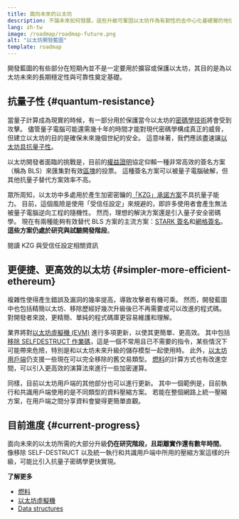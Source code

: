 ```yaml
---
title: 面向未來的以太坊
description: 不論未來如何發展，這些升級可鞏固以太坊作為有韌性的去中心化基礎層的地位。
lang: zh-tw
image: /roadmap/roadmap-future.png
alt: "以太坊開發藍圖"
template: roadmap
---
```


開發藍圖的有些部分在短期內並不是一定要用於擴容或保護以太坊，其目的是為以太坊未來的長期穩定性與可靠性奠定基礎。

## 抗量子性 {#quantum-resistance}

當量子計算成為現實的時候，有一部分用於保護當今以太坊的[密碼學技術](/glossary/#cryptography)將會受到攻擊。 儘管量子電腦可能還需幾十年的時間才能對現代密碼學構成真正的威脅，但建立以太坊的目的是確保未來幾個世紀的安全。 這意味著，我們應該盡速讓[以太坊具抗量子性](https://consensys.net/blog/developers/how-will-quantum-supremacy-affect-blockchain/)。

以太坊開發者面臨的挑戰是，目前的[權益證明](/glossary/#pos)協定仰賴一種非常高效的簽名方案（稱為 BLS）來匯集對有效[區塊](/glossary/#block)的投票。 這種簽名方案可以被量子電腦破解，但其他抗量子替代方案效率不高。

眾所周知，以太坊中多處用於產生加密密鑰的[「KZG」承諾方案](/roadmap/danksharding/#what-is-kzg)不具抗量子能力。 目前，這個風險是使用「受信任設定」來規避的，即許多使用者會產生無法被量子電腦逆向工程的隨機性。 然而，理想的解決方案還是引入量子安全密碼學。 現在有兩種能夠有效替代 BLS 方案的主流方案：[STARK 簽名](https://hackmd.io/@vbuterin/stark_aggregation)和[網格簽名](https://medium.com/asecuritysite-when-bob-met-alice/so-what-is-lattice-encryption-326ac66e3175)。 **這些方案仍處於研究與試驗開發階段**。

<ButtonLink variant="outline-color" to="/roadmap/danksharding#what-is-kzg"> 閱讀 KZG 與受信任設定相關資訊</ButtonLink>

## 更便捷、更高效的以太坊 {#simpler-more-efficient-ethereum}

複雜性使得產生錯誤及漏洞的幾率提高，導致攻擊者有機可乘。 然而，開發藍圖中也包括精簡以太坊、移除歷經好幾次升級後已不再需要或可以改進的程式碼。 對開發者來說，更精簡、單純的程式碼庫更容易維護和理解。

業界將對[以太坊虛擬機 (EVM)](/developers/docs/evm) 進行多項更新，以使其更簡單、更高效。 其中包括[移除 SELFDESTRUCT 作業碼](https://hackmd.io/@vbuterin/selfdestruct)，這是一個不常用且已不需要的指令，某些情況下可能帶來危險，特別是和以太坊未來升級的儲存模型一起使用時。 此外，[以太坊用戶端](/glossary/#consensus-client)仍支援一些現在可以完全移除的舊交易類型。 [燃料](/glossary/#gas)的計算方式也有改進空間，可以引入更高效的演算法來進行一些加密運算。

同樣，目前以太坊用戶端的其他部分也可以進行更新。 其中一個範例是，目前執行和共識用戶端使用的是不同類型的資料壓縮方案。 若能在整個網路上統一壓縮方案，在用戶端之間分享資料會變得更簡單直觀。

## 目前進度 {#current-progress}

面向未來的以太坊所需的大部分升級**仍在研究階段，且距離實作還有數年時間**。 像移除 SELF-DESTRUCT 以及統一執行和共識用戶端中所用的壓縮方案這樣的升級，可能比引入抗量子密碼學更快實現。

**了解更多**

- [燃料](/developers/docs/gas)
- [以太坊虛擬機](/developers/docs/evm)
- [Data structures](/developers/docs/data-structures-and-encoding)
